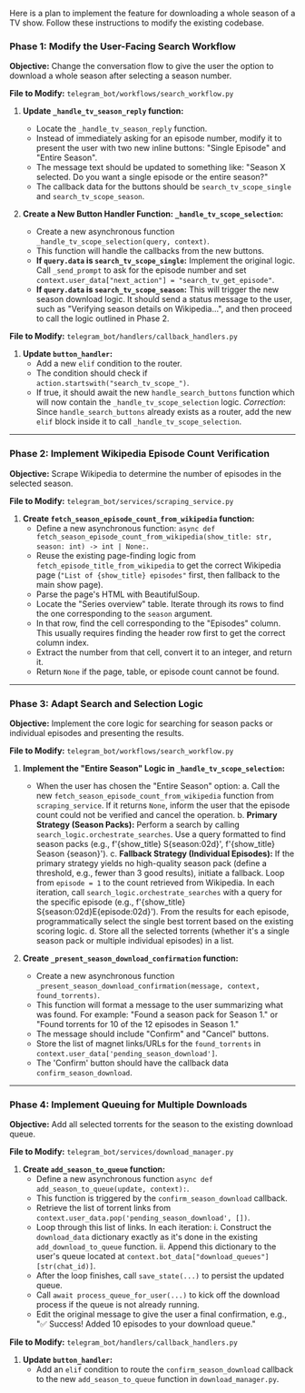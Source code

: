 Here is a plan to implement the feature for downloading a whole season of a TV show. Follow these instructions to modify the existing codebase.

### Phase 1: Modify the User-Facing Search Workflow

**Objective:** Change the conversation flow to give the user the option to download a whole season after selecting a season number.

**File to Modify:** `telegram_bot/workflows/search_workflow.py`

1.  **Update `_handle_tv_season_reply` function:**
    *   Locate the `_handle_tv_season_reply` function.
    *   Instead of immediately asking for an episode number, modify it to present the user with two new inline buttons: "Single Episode" and "Entire Season".
    *   The message text should be updated to something like: "Season X selected. Do you want a single episode or the entire season?"
    *   The callback data for the buttons should be `search_tv_scope_single` and `search_tv_scope_season`.

2.  **Create a New Button Handler Function: `_handle_tv_scope_selection`:**
    *   Create a new asynchronous function `_handle_tv_scope_selection(query, context)`.
    *   This function will handle the callbacks from the new buttons.
    *   **If `query.data` is `search_tv_scope_single`:** Implement the original logic. Call `_send_prompt` to ask for the episode number and set `context.user_data["next_action"] = "search_tv_get_episode"`.
    *   **If `query.data` is `search_tv_scope_season`:** This will trigger the new season download logic. It should send a status message to the user, such as "Verifying season details on Wikipedia...", and then proceed to call the logic outlined in Phase 2.

**File to Modify:** `telegram_bot/handlers/callback_handlers.py`

1.  **Update `button_handler`:**
    *   Add a new `elif` condition to the router.
    *   The condition should check if `action.startswith("search_tv_scope_")`.
    *   If true, it should await the new `handle_search_buttons` function which will now contain the `_handle_tv_scope_selection` logic. *Correction*: Since `handle_search_buttons` already exists as a router, add the new `elif` block inside it to call `_handle_tv_scope_selection`.

---

### Phase 2: Implement Wikipedia Episode Count Verification

**Objective:** Scrape Wikipedia to determine the number of episodes in the selected season.

**File to Modify:** `telegram_bot/services/scraping_service.py`

1.  **Create `fetch_season_episode_count_from_wikipedia` function:**
    *   Define a new asynchronous function: `async def fetch_season_episode_count_from_wikipedia(show_title: str, season: int) -> int | None:`.
    *   Reuse the existing page-finding logic from `fetch_episode_title_from_wikipedia` to get the correct Wikipedia page (`"List of {show_title} episodes"` first, then fallback to the main show page).
    *   Parse the page's HTML with BeautifulSoup.
    *   Locate the "Series overview" table. Iterate through its rows to find the one corresponding to the `season` argument.
    *   In that row, find the cell corresponding to the "Episodes" column. This usually requires finding the header row first to get the correct column index.
    *   Extract the number from that cell, convert it to an integer, and return it.
    *   Return `None` if the page, table, or episode count cannot be found.

---

### Phase 3: Adapt Search and Selection Logic

**Objective:** Implement the core logic for searching for season packs or individual episodes and presenting the results.

**File to Modify:** `telegram_bot/workflows/search_workflow.py`

1.  **Implement the "Entire Season" Logic in `_handle_tv_scope_selection`:**
    *   When the user has chosen the "Entire Season" option:
        a.  Call the new `fetch_season_episode_count_from_wikipedia` function from `scraping_service`. If it returns `None`, inform the user that the episode count could not be verified and cancel the operation.
        b.  **Primary Strategy (Season Packs):** Perform a search by calling `search_logic.orchestrate_searches`. Use a query formatted to find season packs (e.g., f'{show_title} S{season:02d}', f'{show_title} Season {season}').
        c.  **Fallback Strategy (Individual Episodes):** If the primary strategy yields no high-quality season pack (define a threshold, e.g., fewer than 3 good results), initiate a fallback. Loop from `episode = 1` to the count retrieved from Wikipedia. In each iteration, call `search_logic.orchestrate_searches` with a query for the specific episode (e.g., f'{show_title} S{season:02d}E{episode:02d}'). From the results for each episode, programmatically select the single best torrent based on the existing scoring logic.
        d.  Store all the selected torrents (whether it's a single season pack or multiple individual episodes) in a list.

2.  **Create `_present_season_download_confirmation` function:**
    *   Create a new asynchronous function `_present_season_download_confirmation(message, context, found_torrents)`.
    *   This function will format a message to the user summarizing what was found. For example: "Found a season pack for Season 1." or "Found torrents for 10 of the 12 episodes in Season 1."
    *   The message should include "Confirm" and "Cancel" buttons.
    *   Store the list of magnet links/URLs for the `found_torrents` in `context.user_data['pending_season_download']`.
    *   The 'Confirm' button should have the callback data `confirm_season_download`.

---

### Phase 4: Implement Queuing for Multiple Downloads

**Objective:** Add all selected torrents for the season to the existing download queue.

**File to Modify:** `telegram_bot/services/download_manager.py`

1.  **Create `add_season_to_queue` function:**
    *   Define a new asynchronous function `async def add_season_to_queue(update, context):`.
    *   This function is triggered by the `confirm_season_download` callback.
    *   Retrieve the list of torrent links from `context.user_data.pop('pending_season_download', [])`.
    *   Loop through this list of links. In each iteration:
        i.  Construct the `download_data` dictionary exactly as it's done in the existing `add_download_to_queue` function.
        ii. Append this dictionary to the user's queue located at `context.bot_data["download_queues"][str(chat_id)]`.
    *   After the loop finishes, call `save_state(...)` to persist the updated queue.
    *   Call `await process_queue_for_user(...)` to kick off the download process if the queue is not already running.
    *   Edit the original message to give the user a final confirmation, e.g., "✅ Success! Added 10 episodes to your download queue."

**File to Modify:** `telegram_bot/handlers/callback_handlers.py`

1.  **Update `button_handler`:**
    *   Add an `elif` condition to route the `confirm_season_download` callback to the new `add_season_to_queue` function in `download_manager.py`.

